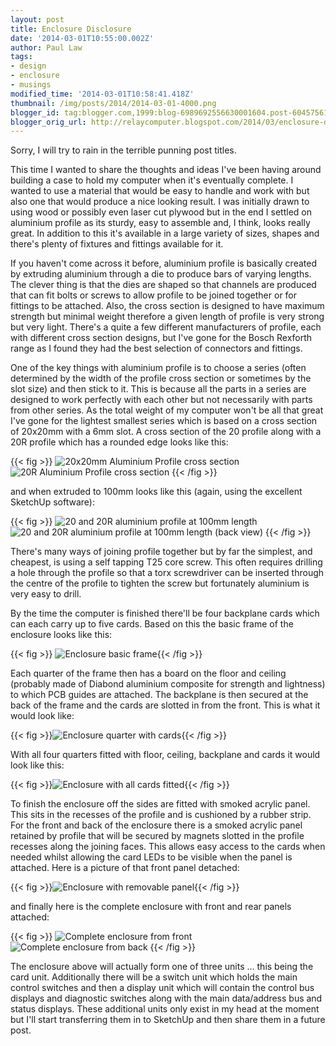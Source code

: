 ```yaml
---
layout: post
title: Enclosure Disclosure
date: '2014-03-01T10:55:00.002Z'
author: Paul Law
tags:
- design
- enclosure
- musings
modified_time: '2014-03-01T10:58:41.418Z'
thumbnail: /img/posts/2014/2014-03-01-4000.png
blogger_id: tag:blogger.com,1999:blog-6989692556630001604.post-6045756186065671997
blogger_orig_url: http://relaycomputer.blogspot.com/2014/03/enclosure-disclosure.html
---
```


Sorry, I 
will try to rain in the terrible punning post titles.

This time I 
wanted to share the thoughts and ideas I've been having around building a case 
to hold my computer when it's eventually complete. I wanted to use a material 
that would be easy to handle and work with but also one that would produce a 
nice looking result. I was initially drawn to using wood or possibly even 
laser cut plywood but in the end I settled on aluminium profile as its sturdy, 
easy to assemble and, I think, looks really great. In addition to this it's 
available in a large variety of sizes, shapes and there's plenty of fixtures 
and fittings available for it.

If you haven't come across it 
before, aluminium profile is basically created by extruding aluminium through 
a die to produce bars of varying lengths. The clever thing is that the dies 
are shaped so that channels are produced that can fit bolts or screws to allow 
profile to be joined together or for fittings to be attached. Also, the cross 
section is designed to have maximum strength but minimal weight therefore a 
given length of profile is very strong but very light. There's a quite a few 
different manufacturers of profile, each with different cross section designs, 
but I've gone for the Bosch Rexforth range as I found they had the best 
selection of connectors and fittings.

One of the key things with 
aluminium profile is to choose a series (often determined by the width of the 
profile cross section or sometimes by the slot size) and then stick to it. 
This is because all the parts in a series are designed to work perfectly with 
each other but not necessarily with parts from other series. As the total 
weight of my computer won't be all that great I've gone for the lightest 
smallest series which is based on a cross section of 20x20mm with a 6mm slot. 
A cross section of the 20 profile along with a 20R profile which has a rounded 
edge looks like this:

{{< fig >}}
![20x20mm Aluminium Profile cross section](/img/posts/2014/2014-03-01-0000.png)
![20R Aluminium Profile cross section](/img/posts/2014/2014-03-01-0001.png)
{{< /fig >}}

and when extruded to 100mm 
looks like this (again, using the excellent SketchUp software):

{{< fig >}}
![20 and 20R aluminium profile at 100mm length](/img/posts/2014/2014-03-01-0002.png)
![20 and 20R aluminium profile at 100mm length (back view)](/img/posts/2014/2014-03-01-0003.png)
{{< /fig >}}
 
There's many ways of joining profile together but by far 
the simplest, and cheapest, is using a self tapping T25 core screw. This often 
requires drilling a hole through the profile so that a torx screwdriver can be 
inserted through the centre of the profile to tighten the screw but 
fortunately aluminium is very easy to drill.

By the time the 
computer is finished there'll be four backplane cards which can each carry up 
to five cards. Based on this the basic frame of the enclosure looks like 
this:

{{< fig >}}
![Enclosure basic frame](/img/posts/2014/2014-03-01-0004.png){{< /fig >}}

Each quarter of 
the frame then has a board on the floor and ceiling (probably made of Diabond 
aluminium composite for strength and lightness) to which PCB guides are 
attached. The backplane is then secured at the back of the frame and the cards 
are slotted in from the front. This is what it would look like:

{{< fig >}}![Enclosure quarter with cards](/img/posts/2014/2014-03-01-0005.png){{< /fig >}}

With all 
four quarters fitted with floor, ceiling, backplane and cards it would look 
like this:

{{< fig >}}![Enclosure with all cards fitted](/img/posts/2014/2014-03-01-0006.png){{< /fig >}}

To 
finish the enclosure off the sides are fitted with smoked acrylic panel. This 
sits in the recesses of the profile and is cushioned by a rubber strip. For 
the front and back of the enclosure there is a smoked acrylic panel retained 
by profile that will be secured by magnets slotted in the profile recesses 
along the joining faces. This allows easy access to the cards when needed 
whilst allowing the card LEDs to be visible when the panel is attached. Here 
is a picture of that front panel detached:

{{< fig >}}![Enclosure with removable panel](/img/posts/2014/2014-03-01-0007.png){{< /fig >}}

and 
finally here is the complete enclosure with front and rear panels attached:

{{< fig >}}
![Complete enclosure from front](/img/posts/2014/2014-03-01-0008.png)
![Complete enclosure from back](/img/posts/2014/2014-03-01-0009.png)
{{< /fig >}}

The 
enclosure above will actually form one of three units ... this being the card 
unit. Additionally there will be a switch unit which holds the main control 
switches and then a display unit which will contain the control bus displays 
and diagnostic switches along with the main data/address bus and status 
displays. These additional units only exist in my head at the moment but I'll 
start transferring them in to SketchUp and then share them in a future post. 
